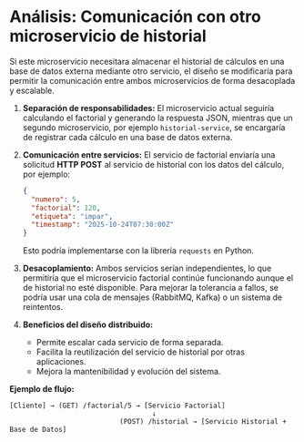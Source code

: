 # Análisis: Comunicación con otro microservicio de historial

Si este microservicio necesitara almacenar el historial de cálculos en una base de datos externa mediante otro servicio, el diseño se modificaría para permitir la comunicación entre ambos microservicios de forma desacoplada y escalable.

1. **Separación de responsabilidades:** 
   El microservicio actual seguiría calculando el factorial y generando la respuesta JSON, mientras que un segundo microservicio, por ejemplo `historial-service`, se encargaría de registrar cada cálculo en una base de datos externa.

2. **Comunicación entre servicios:** 
   El servicio de factorial enviaría una solicitud **HTTP POST** al servicio de historial con los datos del cálculo, por ejemplo:
   ```json
   {
     "numero": 5,
     "factorial": 120,
     "etiqueta": "impar",
     "timestamp": "2025-10-24T07:30:00Z"
   }
   ```
   Esto podría implementarse con la librería `requests` en Python.

3. **Desacoplamiento:** 
   Ambos servicios serían independientes, lo que permitiría que el microservicio factorial continúe funcionando aunque el de historial no esté disponible. Para mejorar la tolerancia a fallos, se podría usar una cola de mensajes (RabbitMQ, Kafka) o un sistema de reintentos.

4. **Beneficios del diseño distribuido:** 
   - Permite escalar cada servicio de forma separada. 
   - Facilita la reutilización del servicio de historial por otras aplicaciones. 
   - Mejora la mantenibilidad y evolución del sistema.

**Ejemplo de flujo:**

```
[Cliente] → (GET) /factorial/5 → [Servicio Factorial]
                                   ↓
                           (POST) /historial → [Servicio Historial + Base de Datos]
```
